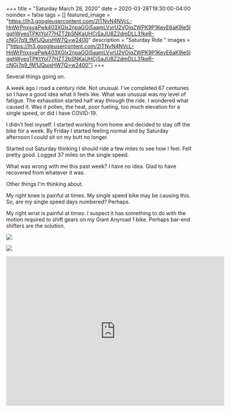 +++
title =  "Saturday March 28, 2020"
date = 2020-03-28T19:30:00-04:00
noindex = false
tags = []
featured_image = "https://lh3.googleusercontent.com/2lTNvN4NVcL-HnWrPnxsyaPwk403XGlx2npaGGj5aamLVvrU2VOjqZWPK9P1KevE6aK9le5lgqhWyeoTPKtYoI77HZT2bSNKaUHCjSaJU8Z2dmDLL31keR-cNGj7q9_fM1JQujsHW7Q=w2400"
description = "Saturday Ride "
images = ["https://lh3.googleusercontent.com/2lTNvN4NVcL-HnWrPnxsyaPwk403XGlx2npaGGj5aamLVvrU2VOjqZWPK9P1KevE6aK9le5lgqhWyeoTPKtYoI77HZT2bSNKaUHCjSaJU8Z2dmDLL31keR-cNGj7q9_fM1JQujsHW7Q=w2400"]
+++

Several things going on.

A week ago I road a century ride. Not unusual. I've completed 67 centuries so I have a good idea what it feels like. What was unusual was my level of fatigue. The exhaustion started half way through the ride. I wondered what caused it. Was it pollen, the heat, poor fueling, too much elevation for a single speed, or did I have COVID-19.

I didn't feel myself. I started working from home and decided to stay off the bike for a week. By Friday I started feeling normal and by Saturday afternoon I could sit on my butt no longer.

Started out Saturday thinking I should ride a few miles to see how I feel. Felt pretty good. Logged 37 miles on the single speed.

What was wrong with me this past week? I have no idea. Glad to have recovered from whatever it was.

Other things I'm thinking about.

My right knee is painful at times. My single speed bike may be causing this. So, are my single speed days numbered? Perhaps.

My right wrist is painful at times. I suspect it has something to do with the motion required to shift gears on my Giant Anyroad 1 bike. Perhaps bar-end shifters are the solution. 

<a href='https://lh3.googleusercontent.com/2lTNvN4NVcL-HnWrPnxsyaPwk403XGlx2npaGGj5aamLVvrU2VOjqZWPK9P1KevE6aK9le5lgqhWyeoTPKtYoI77HZT2bSNKaUHCjSaJU8Z2dmDLL31keR-cNGj7q9_fM1JQujsHW7Q=w2400'><img src='https://lh3.googleusercontent.com/2lTNvN4NVcL-HnWrPnxsyaPwk403XGlx2npaGGj5aamLVvrU2VOjqZWPK9P1KevE6aK9le5lgqhWyeoTPKtYoI77HZT2bSNKaUHCjSaJU8Z2dmDLL31keR-cNGj7q9_fM1JQujsHW7Q=w2400'></a>

<a href='https://lh3.googleusercontent.com/zg125QWWslu5XsrMeIdKiz1lsH5trcDLp4iZFMGg14ee6gLOnbUEkejm7OHIIwZ9_p1OiUBX0yhojuQfQCSbsjUmUSKC-u4Xq4H2yqlhS6_I7qjqYL3opJgNFftOztoJYLjIo3-I0Ec=w2400'><img src='https://lh3.googleusercontent.com/zg125QWWslu5XsrMeIdKiz1lsH5trcDLp4iZFMGg14ee6gLOnbUEkejm7OHIIwZ9_p1OiUBX0yhojuQfQCSbsjUmUSKC-u4Xq4H2yqlhS6_I7qjqYL3opJgNFftOztoJYLjIo3-I0Ec=w2400'></a>

<iframe height='405' width='590' frameborder='0' allowtransparency='true' scrolling='no' src='https://www.strava.com/activities/3229523927/embed/54d69ee1bff7c00cf5e702f93b41d3fd35ccc82a'></iframe>
